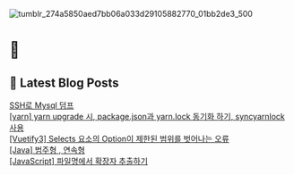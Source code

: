 
![tumblr_274a5850aed7bb06a033d29105882770_01bb2de3_500](https://user-images.githubusercontent.com/91704826/224994575-846ea991-f3dc-4b0d-a9b3-e3cc7928ea44.gif)

# 👋

## 📕 Latest Blog Posts

<a href=https://yueliang-front-end.tistory.com/22>SSH로 Mysql 덤프</a></br><a href=https://yueliang-front-end.tistory.com/21>[yarn] yarn upgrade 시, package.json과 yarn.lock 동기화 하기, syncyarnlock 사용  </a></br><a href=https://yueliang-front-end.tistory.com/20>[Vuetify3] Selects 요소의 Option이 제한된 범위를 벗어나는 오류 </a></br><a href=https://yueliang-front-end.tistory.com/19>[Java] 범주형 , 연속형</a></br><a href=https://yueliang-front-end.tistory.com/18>[JavaScript] 파일명에서 확장자 추출하기  </a></br>